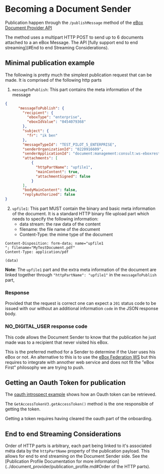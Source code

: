 # Becoming a Document Sender

Publication happen through the ```/publishMessage``` method of the [eBox Document Provider API](../openapi/ebox-rest-2.1.yaml)

The method uses a multipart HTTP POST to send up to 6 documents attached to a an eBox Message. The API [fully support end to end streaming](#End to end Streaming Considerations).

## Minimal publication example

The following is pretty much the simplest publication request that can be made. It is comprised of the following http parts 
1) ``messageToPublish``: This part contains the meta information of the message

```json
{
      "messageToPublish": {
        "recipient": {
          "eboxType": "enterprise",
          "eboxIdValue": "0454079368"
        },
        "subject": {
          "fr": "ik ben"
        },
        "messageTypeId": "TEST_PILOT_5_ENTERPRISE",
        "senderOrganizationId": "0220916609",
        "senderApplicationId": "document:management:consult:ws-eboxrestentreprise:0220916609",
        "attachments": [
            {
              "httpPartName": "upfile1",
              "mainContent": true,
              "attachmentSigned": false
            }
        ],
        "bodyMainContent": false,
        "replyAuthorized": false
}
```

2) ``upfile1``: This part MUST contain the binary and basic meta information of the document. It is a standard HTTP binary file upload part which needs to specify the following information:
    - data stream: the raw data of the content
    - filename: the file name of the document
    - Content-Type: the mime type of the document
```
Content-Disposition: form-data; name="upfile1
"; filename="MyTestDocument.pdf"
Content-Type: application/pdf

(data)
``` 

**Note**: The ``upfile1`` part and the extra meta information of the document are linked together through ``"httpPartName": "upfile1"`` in the ``messageToPublish`` part,

### Response

Provided that the request is correct one can expect a ``201`` status code to be issued with our without an additional information ``code`` in the JSON response body.

### NO_DIGITAL_USER response code

This code allows the Document Sender to know that the publication he just made was to a recipient that never visited his eBox. 

This is the preferred method for a Sender to determine if the User uses his eBox or not. An alternative to this is to use the [eBox Federation WS]() but this requires to integrate with annother web service and does not fit the "eBox First" philosophy we are trying to push. 

## Getting an Oauth Token for publication

The [oauth introspect example](../examples/ouath-introspect) shows how an Oauth token can be retrieved. 

The ``GetAccessTokenV3.getAccessToken()`` method is the one responsible of getting the token. 

Getting a token requires having cleared the oauth part of the onboarding.

## End to end Streaming Considerations

Order of HTTP parts is arbitrary, each part being linked to it's associated méta data by the ``httpPartName`` property of the publication payload. This allows for end to end streaming on the Document Sender side. See the [Publication Profile Documentation for more information](../document_provider/publication_profile.md#Order of the HTTP parts). 